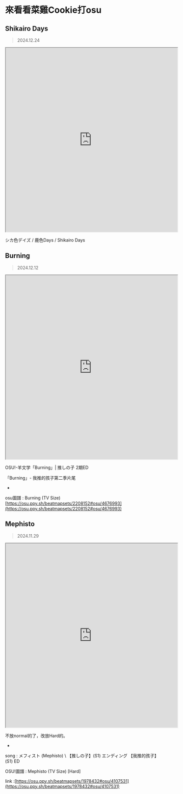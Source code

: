 <h1>來看看菜雞Cookie打osu</h1>

## Shikairo Days
> 2024.12.24


<iframe width="560" height="600" src="https://www.youtube.com/embed/5ranZmguhHQ?si=Bhw2OsStSWvMlJL2"></iframe>

<p>シカ色デイズ / 鹿色Days / Shikairo Days</p>

## Burning
> 2024.12.12

<iframe width="560" height="600" src="https://www.youtube.com/embed/K64iKyi4Kv4?si=t3rTEzof59RF4G3F"></iframe>

OSU!-羊文学「Burning」|  推しの子 2期ED

「Burning」- 我推的孩子第二季片尾

-

osu圖譜 : Burning (TV Size)
[https://osu.ppy.sh/beatmapsets/2208152#osu/4676993](https://osu.ppy.sh/beatmapsets/2208152#osu/4676993)

## Mephisto
>2024.11.29

<iframe width="560" height="600" src="https://www.youtube.com/embed/YUqy7vNNz9U?si=Iav_6Tps4cirxeF7"></iframe>

不放normal的了，改放Hard的。

-

song : メフィスト (Mephisto) \ 【推しの子】(S1) エンディング 【我推的孩子】(S1) ED

OSU!圖譜 : Mephisto (TV Size) [Hard]

link :[https://osu.ppy.sh/beatmapsets/1978432#osu/4107531](https://osu.ppy.sh/beatmapsets/1978432#osu/4107531)
